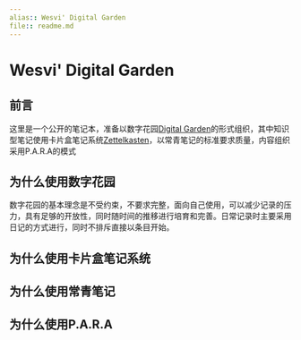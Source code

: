 ```yaml
---
alias:: Wesvi' Digital Garden  
file:: readme.md  
---
```


# Wesvi' Digital Garden

## 前言
这里是一个公开的笔记本，准备以数字花园[Digital Garden](2022051106.md)的形式组织，其中知识型笔记使用卡片盒笔记系统[Zettelkasten](2022050901.md)，以常青笔记的标准要求质量，内容组织采用P.A.R.A的模式

## 为什么使用数字花园
数字花园的基本理念是不受约束，不要求完整，面向自己使用，可以减少记录的压力，具有足够的开放性，同时随时间的推移进行培育和完善。日常记录时主要采用日记的方式进行，同时不排斥直接以条目开始。

## 为什么使用卡片盒笔记系统

## 为什么使用常青笔记

## 为什么使用P.A.R.A